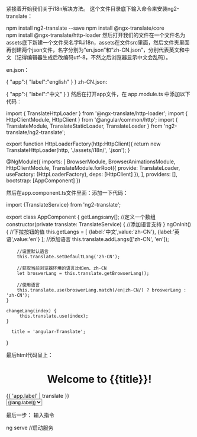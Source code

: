 紧接着开始我们关于i18n解决方法。
这个文件目录底下输入命令来安装ng2-translate：

npm install  ng2-translate            --save
npm install  @ngx-translate/core         
npm install  @ngx-translate/http-loader 
然后打开我们的文件在一个文件名为assets底下新建一个文件夹名字叫i18n，assets在文件src里面，然后文件夹里面再创建两个json文件，名字分别为“en.json”和“zh-CN.json”，分别代表英文和中文（记得编辑器生成后改编码utf-8，不然之后浏览器显示中文会乱码）。

en.json：

{
    "app":{
        "label":"english"
    }
}
zh-CN.json:

{
    "app":{
        "label":"中文"
    }
}
然后在打开app文件，在 app.module.ts 中添加以下代码：

import { TranslateHttpLoader } from '@ngx-translate/http-loader';
import { HttpClientModule, HttpClient } from '@angular/common/http';
import { TranslateModule, TranslateStaticLoader, TranslateLoader } from 'ng2-translate/ng2-translate';


export function HttpLoaderFactory(http:HttpClient){
    return new TranslateHttpLoader(http, './assets/i18n/', '.json');
}

@NgModule({
  imports: [
    BrowserModule,
    BrowserAnimationsModule,
    HttpClientModule,
    TranslateModule.forRoot({
      provide: TranslateLoader,
      useFactory: (HttpLoaderFactory),
      deps: [HttpClient]
    }),
  ],
  providers: [],
  bootstrap: [AppComponent]
})


然后在app.component.ts文件里面：添加一下代码：

import {TranslateService} from 'ng2-translate';

export class AppComponent {
    getLangs:any[];  //定义一个数组
    constructor(private translate: TranslateService) {
    //添加语言支持
    }
    ngOnInit(){
        //下拉按钮的值
        this.getLangs = [
            {label:'中文',value:'zh-CN'},
            {label:'英语',value:'en'}
        ];
        //添加语言
        this.translate.addLangs(['zh-CN', 'en']);

        //设置默认语言
        this.translate.setDefaultLang('zh-CN');

        //获取当前浏览器环境的语言比如en、zh-CN
        let broswerLang = this.translate.getBrowserLang();
        
        //使用语言
        this.translate.use(broswerLang.match(/en|zh-CN/) ? broswerLang : 'zh-CN');    
    }

    changeLang(index) {
         this.translate.use(index);
    }
    
      title = 'angular-Translate';
}


最后html代码呈上：

<div style="text-align:center">
    <h1>
        Welcome to {{title}}!
    </h1>
  </div>
  <div class="language">{{ 'app.label' | translate }}</div>
  <div>
    <select #langSelect (change)="changeLang($event.target.value)" class="selectBtn">
          <option *ngFor="let lang of getLangs" [value]="lang.value">{{lang.label}}</option>
    </select>
</div>


最后一步：
输入指令

ng serve //启动服务
